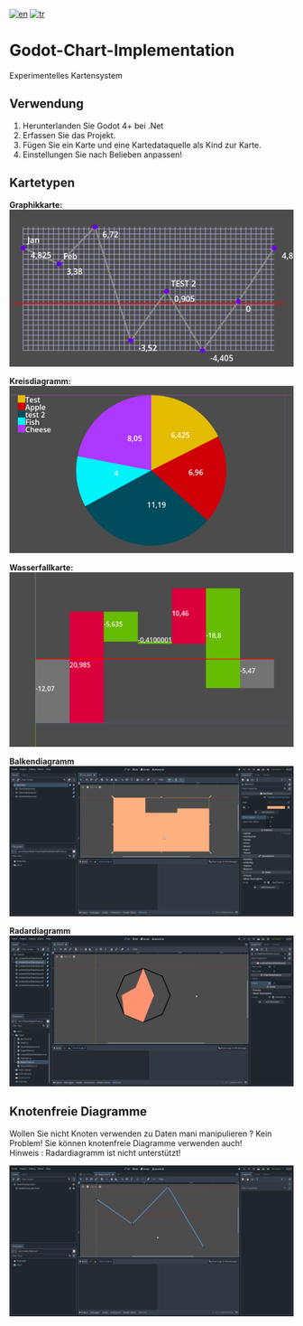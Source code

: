 [![en](https://img.shields.io/badge/lang-en-red.svg)](https://github.com/tbpaksoy/Godot-Chart-Implementation/blob/main/README.md)
[![tr](https://img.shields.io/badge/lang-tr-red.svg)](https://github.com/tbpaksoy/Godot-Chart-Implementation/blob/main/README.tr.md)
# Godot-Chart-Implementation
Experimentelles Kartensystem

## Verwendung
1. Herunterlanden Sie Godot 4+ bei .Net<br/>
2. Erfassen Sie das Projekt. <br/>
3. Fügen Sie ein Karte und eine Kartedataquelle als Kind zur Karte. <br/>
4. Einstellungen Sie nach Belieben anpassen! <br/>

## Kartetypen
**Graphikkarte:** <br/>
![](Pictures/GraphChart.PNG) <br/>

**Kreisdiagramm:** <br/>
![](Pictures/PieChart.PNG) <br/>

**Wasserfallkarte:** <br/>
![](Pictures/WaterfallChart.PNG)

**Balkendiagramm** <br/>
![](Pictures/BarChart.gif)

**Radardiagramm** <br/>
![](Pictures/RadarChart.gif)

## Knotenfreie Diagramme

Wollen Sie nicht Knoten verwenden zu Daten mani manipulieren ? Kein Problem! Sie können knotenfreie Diagramme verwenden auch! <br/>
Hinweis : Radardiagramm ist nicht unterstützt!

![](Pictures/NodeFreeChart.gif)